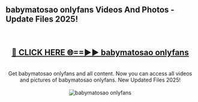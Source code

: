 <h2>babymatosao onlyfans Videos And Photos - Update Files 2025!</h2>
<br>
<div align="center">
<h2><a href="https://linkcuts.com/hfmhzwbr" rel="nofollow">🔴 CLICK HERE 🌐==►► babymatosao onlyfans</a></h2>
<br>
Get babymatosao onlyfans and all content. Now you can access all videos and pictures of babymatosao onlyfans. New Updated Files 2025!
<br>
<br>
<a href="https://linkcuts.com/hfmhzwbr" rel="nofollow" data-target="animated-image.originalLink"><img src="https://i.ibb.co.com/WyWwxjT/player-gif2.gif" alt="babymatosao onlyfans" style="max-width: 100%; display: inline-block;" data-target="animated-image.originalImage"></a>
</div>
<br>